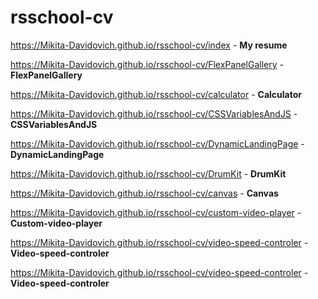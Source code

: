 # rsschool-cv
https://Mikita-Davidovich.github.io/rsschool-cv/index -  **My resume**

https://Mikita-Davidovich.github.io/rsschool-cv/FlexPanelGallery -  **FlexPanelGallery**

https://Mikita-Davidovich.github.io/rsschool-cv/calculator - **Calculator**

https://Mikita-Davidovich.github.io/rsschool-cv/CSSVariablesAndJS - **CSSVariablesAndJS**

https://Mikita-Davidovich.github.io/rsschool-cv/DynamicLandingPage - **DynamicLandingPage**

https://Mikita-Davidovich.github.io/rsschool-cv/DrumKit - **DrumKit**

https://Mikita-Davidovich.github.io/rsschool-cv/canvas - **Canvas**

https://Mikita-Davidovich.github.io/rsschool-cv/custom-video-player - **Custom-video-player**

https://Mikita-Davidovich.github.io/rsschool-cv/video-speed-controler - **Video-speed-controler**

https://Mikita-Davidovich.github.io/rsschool-cv/video-speed-controler - **Video-speed-controler**

